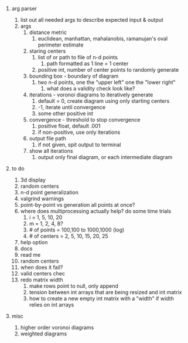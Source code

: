 1. arg parser
    1. list out all needed args to describe expected input & output
    1. args
        1. distance metric
            1. euclidean, manhattan, mahalanobis, ramanujan's oval perimeter estimate
        1. staring centers
            1. list of or path to file of n-d points
                1. path formatted as 1 line = 1 center
            1. positive int, number of center points to randomly generate
        1. bounding box - boundary of diagram
            1. two n-d points, one the "upper left" one the "lower right"
                1. what does a validity check look like?
        1. iterations - voronoi diagrams to iteratively generate
            1. default = 0, create diagram using only starting centers
            1. -1, iterate until convergence
            1. some other positive int
        1. convergence - threshold to stop convergence
            1. positive float, default .001
            1. if non-positive, use only iterations
        1. output file path
            1. if not given, spit output to terminal
        1. show all iterations
            1. output only final diagram, or each intermediate diagram

1. to do
    1. 3d display
    2. random centers
    3. n-d point generalization
    4. valgrind warnings
    5. point-by-point vs generation all points at once?
    6. where does multiprocessing actually help? do some time trials
       1. i = 1, 5, 10, 20
       2. m = 1, 2, 4, 8?
       3. \# of points = 100,100 to 1000,1000 (log)
       4. \# of centers = 2, 5, 10, 15, 20, 25
    7. help option
    8. docs
    9. read me
    10. random centers
    12. when does it fail?
    13. valid centers chec
    14. redo matrix width
         1. make rows point to null, only append
         1. tension between int arrays that are being resized and int matrix
         1. how to create a new empty int matrix with a "width" if width relies on int arrays

1. misc
    1. higher order voronoi diagrams
    1. weighted diagrams